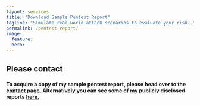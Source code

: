 ```yaml
---
layout: services
title: "Download Sample Pentest Report"
tagline: "Simulate real-world attack scenarios to evaluate your risk.."
permalink: /pentest-report/
image:
  feature:
  hero:
---
```

## Please contact

#### To acquire a copy of my sample pentest report, please head over to the [contact page.](/contact/) Alternatively you can see some of my publicly disclosed reports [here.](/reports/)
